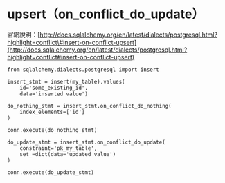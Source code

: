 # upsert（on\_conflict\_do\_update）

官網說明：[http://docs.sqlalchemy.org/en/latest/dialects/postgresql.html?highlight=conflict\#insert-on-conflict-upsert](http://docs.sqlalchemy.org/en/latest/dialects/postgresql.html?highlight=conflict#insert-on-conflict-upsert)

```
from sqlalchemy.dialects.postgresql import insert

insert_stmt = insert(my_table).values(
    id='some_existing_id',
    data='inserted value')

do_nothing_stmt = insert_stmt.on_conflict_do_nothing(
    index_elements=['id']
)

conn.execute(do_nothing_stmt)

do_update_stmt = insert_stmt.on_conflict_do_update(
    constraint='pk_my_table',
    set_=dict(data='updated value')
)

conn.execute(do_update_stmt)
```



